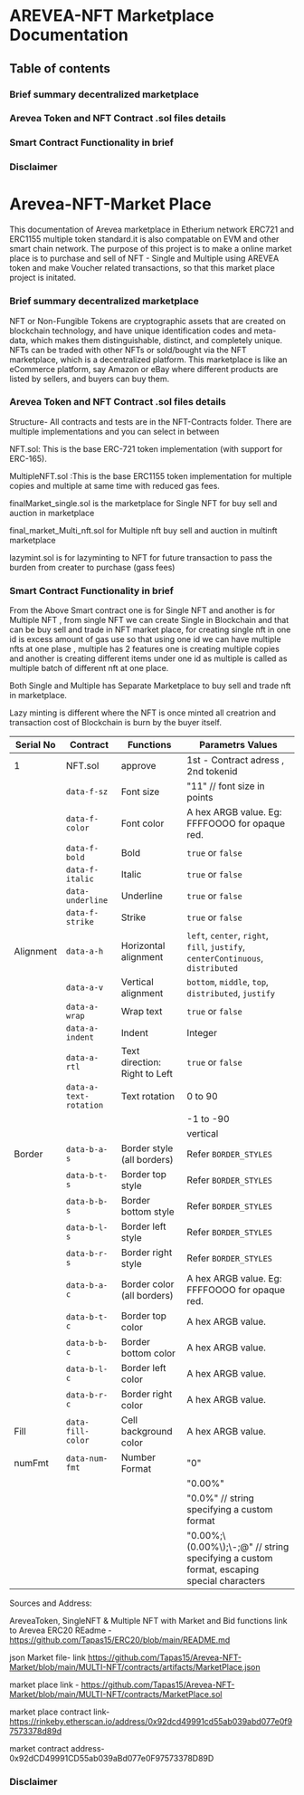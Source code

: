 # AREVEA-NFT Marketplace Documentation
## Table of contents
### Brief summary decentralized marketplace 
### Arevea Token and NFT Contract .sol files details
### Smart Contract Functionality in brief
### Disclaimer 


# Arevea-NFT-Market Place 
This documentation of Arevea marketplace in Etherium network ERC721 and ERC1155 multiple token standard.it is also compatable on EVM and other smart chain network. The purpose of this project is to make a online market place is to purchase and sell of NFT - Single and Multiple using AREVEA token and make Voucher related transactions, so that this market place project is initated.  

### Brief summary decentralized marketplace 
NFT or Non-Fungible Tokens are cryptographic assets that are created on blockchain technology, and have unique identification codes and meta-data, which makes them distinguishable, distinct, and completely unique. 
NFTs can be traded with other NFTs or sold/bought via the NFT marketplace, which is a decentralized platform.
This marketplace is like an eCommerce platform, say Amazon or eBay where different products are listed by sellers, and buyers can buy them.

### Arevea Token and NFT Contract .sol files details
Structure- 
All contracts and tests are in the NFT-Contracts folder. There are multiple implementations and you can select in between 

NFT.sol: This is the base ERC-721 token implementation (with support for ERC-165).

MultipleNFT.sol :This is the base ERC1155 token implementation for multiple copies and multiple at same time with reduced gas fees. 

finalMarket_single.sol is the marketplace for Single NFT for buy sell and auction in marketplace 

final_market_Multi_nft.sol for Multiple nft buy sell and auction in multinft marketplace

lazymint.sol is for lazyminting to NFT for future transaction to pass the burden from creater to purchase (gass fees)

### Smart Contract Functionality in brief
From the Above Smart contract one is for Single NFT and another is for Multiple NFT , from single NFT we can create Single in Blockchain and that can be buy  sell and trade in NFT market place, for creating single nft in one id is excess amount of gas use so that using one id we can have multiple nfts at one plase , multiple has 2 features one is creating multiple copies and another is creating different items under one id as multiple is called as multiple batch of different nft  at one place. 

Both Single and Multiple has Separate Marketplace to buy sell and trade nft in marketplace. 

Lazy minting is different where the NFT is once minted all creatrion and transaction cost of Blockchain is burn by the buyer itself. 

| Serial No  | Contract              | Functions        | Parametrs Values                                                                                      |
| --------- | ---------------------- | ----------------------------- | ------------------------------------------------------------------------------------------- |
| 1     |  NFT.sol          | approve             | 1st - Contract adress , 2nd tokenid                                                                    |
|           | `data-f-sz`            | Font size                     | "11" // font size in points                                                                 |
|           | `data-f-color`         | Font color                    | A hex ARGB value. Eg: FFFFOOOO for opaque red.                                              |
|           | `data-f-bold`          | Bold                          | `true` or `false`                                                                           |
|           | `data-f-italic`        | Italic                        | `true` or `false`                                                                           |
|           | `data-underline`       | Underline                     | `true` or `false`                                                                           |
|           | `data-f-strike`        | Strike                        | `true` or `false`                                                                           |
| Alignment | `data-a-h`             | Horizontal alignment          | `left`, `center`, `right`, `fill`, `justify`, `centerContinuous`, `distributed`             |
|           | `data-a-v`             | Vertical alignment            | `bottom`, `middle`, `top`, `distributed`, `justify`                                         |
|           | `data-a-wrap`          | Wrap text                     | `true` or `false`                                                                           |
|           | `data-a-indent`        | Indent                        | Integer                                                                                     |
|           | `data-a-rtl`           | Text direction: Right to Left | `true` or `false`                                                                           |
|           | `data-a-text-rotation` | Text rotation                 | 0 to 90                                                                                     |
|           |                        |                               | -1 to -90                                                                                   |
|           |                        |                               | vertical                                                                                    |
| Border    | `data-b-a-s`           | Border style (all borders)    | Refer `BORDER_STYLES`                                                                       |
|           | `data-b-t-s`           | Border top style              | Refer `BORDER_STYLES`                                                                       |
|           | `data-b-b-s`           | Border bottom style           | Refer `BORDER_STYLES`                                                                       |
|           | `data-b-l-s`           | Border left style             | Refer `BORDER_STYLES`                                                                       |
|           | `data-b-r-s`           | Border right style            | Refer `BORDER_STYLES`                                                                       |
|           | `data-b-a-c`           | Border color (all borders)    | A hex ARGB value. Eg: FFFFOOOO for opaque red.                                              |
|           | `data-b-t-c`           | Border top color              | A hex ARGB value.                                                                           |
|           | `data-b-b-c`           | Border bottom color           | A hex ARGB value.                                                                           |
|           | `data-b-l-c`           | Border left color             | A hex ARGB value.                                                                           |
|           | `data-b-r-c`           | Border right color            | A hex ARGB value.                                                                           |
| Fill      | `data-fill-color`      | Cell background color         | A hex ARGB value.                                                                           |
| numFmt    | `data-num-fmt`         | Number Format                 | "0"                                                                                         |
|           |                        |                               | "0.00%"                                                                                     |
|           |                        |                               | "0.0%" // string specifying a custom format                                                 |
|           |                        |                               | "0.00%;\\(0.00%\\);\\-;@" // string specifying a custom format, escaping special characters |


Sources and Address:<br>

AreveaToken, SingleNFT &amp; Multiple NFT with Market and Bid functions 
link to Arevea ERC20 REadme - https://github.com/Tapas15/ERC20/blob/main/README.md

json Market file- link https://github.com/Tapas15/Arevea-NFT-Market/blob/main/MULTI-NFT/contracts/artifacts/MarketPlace.json

market place link - https://github.com/Tapas15/Arevea-NFT-Market/blob/main/MULTI-NFT/contracts/MarketPlace.sol

market place contract link- https://rinkeby.etherscan.io/address/0x92dcd49991cd55ab039abd077e0f97573378d89d

market contract address- 0x92dCD49991CD55ab039aBd077e0F97573378D89D


### Disclaimer 
